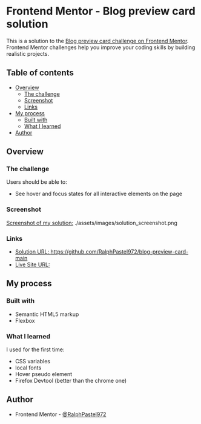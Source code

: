 # Frontend Mentor - Blog preview card solution

This is a solution to the [Blog preview card challenge on Frontend Mentor](https://www.frontendmentor.io/challenges/blog-preview-card-ckPaj01IcS). Frontend Mentor challenges help you improve your coding skills by building realistic projects.

## Table of contents

- [Overview](#overview)
  - [The challenge](#the-challenge)
  - [Screenshot](#screenshot)
  - [Links](#links)
- [My process](#my-process)
  - [Built with](#built-with)
  - [What I learned](#what-i-learned)
- [Author](#author)

## Overview

### The challenge

Users should be able to:

- See hover and focus states for all interactive elements on the page

### Screenshot

[Screenshot of my solution:](./assets/images/solution_screenshot.png) ./assets/images/solution_screenshot.png

### Links

- [Solution URL: ](https://github.com/RalphPastel972/blog-preview-card-main) https://github.com/RalphPastel972/blog-preview-card-main
- [Live Site URL: ](https://ralphpastel972.github.io/blog-preview-card-main/)

## My process

### Built with

- Semantic HTML5 markup
- Flexbox

### What I learned

I used for the first time:
- CSS variables
- local fonts
- Hover pseudo element
- Firefox Devtool (better than the chrome one)

## Author

- Frontend Mentor - [@RalphPastel972](https://www.frontendmentor.io/profile/RalphPastel972)